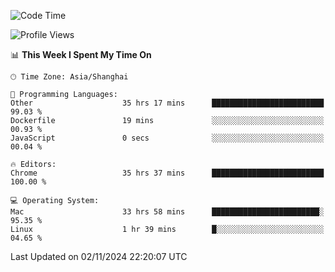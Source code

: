 <!--START_SECTION:waka-->
![Code Time](http://img.shields.io/badge/Code%20Time-2%2C954%20hrs%2039%20mins-blue)

![Profile Views](http://img.shields.io/badge/Profile%20Views-0-blue)

📊 **This Week I Spent My Time On** 

```text
🕑︎ Time Zone: Asia/Shanghai

💬 Programming Languages: 
Other                    35 hrs 17 mins      █████████████████████████   99.03 % 
Dockerfile               19 mins             ░░░░░░░░░░░░░░░░░░░░░░░░░   00.93 % 
JavaScript               0 secs              ░░░░░░░░░░░░░░░░░░░░░░░░░   00.04 % 

🔥 Editors: 
Chrome                   35 hrs 37 mins      █████████████████████████   100.00 % 

💻 Operating System: 
Mac                      33 hrs 58 mins      ████████████████████████░   95.35 % 
Linux                    1 hr 39 mins        █░░░░░░░░░░░░░░░░░░░░░░░░   04.65 % 
```


 Last Updated on 02/11/2024 22:20:07 UTC
<!--END_SECTION:waka-->
